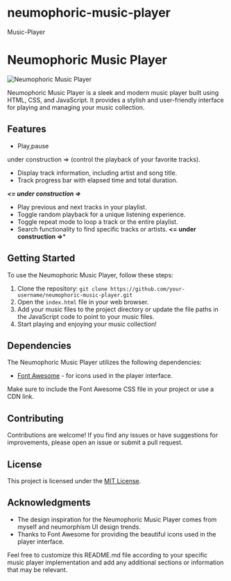 

# neumophoric-music-player
Music-Player


# Neumophoric Music Player

![Neumophoric Music Player](./images/Screenshot%20_music_player.png)

Neumophoric Music Player is a sleek and modern music player built using HTML, CSS, and JavaScript. It provides a stylish and user-friendly interface for playing and managing your music collection.

## Features

- Play,pause

under construction => (control the playback of your favorite tracks).

- Display track information, including artist and song title.
- Track progress bar with elapsed time and total duration.

*****<= under construction =>*****
- Play previous and next tracks in your playlist.
- Toggle random playback for a unique listening experience.
- Toggle repeat mode to loop a track or the entire playlist.
- Search functionality to find specific tracks or artists.
****<= under construction =>*****



## Getting Started

To use the Neumophoric Music Player, follow these steps:

1. Clone the repository: `git clone https://github.com/your-username/neumophoric-music-player.git`
2. Open the `index.html` file in your web browser.
3. Add your music files to the project directory or update the file paths in the JavaScript code to point to your music files.
4. Start playing and enjoying your music collection!

## Dependencies

The Neumophoric Music Player utilizes the following dependencies:

- [Font Awesome](https://fontawesome.com/) - for icons used in the player interface.

Make sure to include the Font Awesome CSS file in your project or use a CDN link.

## Contributing

Contributions are welcome! If you find any issues or have suggestions for improvements, please open an issue or submit a pull request.

## License

This project is licensed under the [MIT License](LICENSE).

## Acknowledgments

- The design inspiration for the Neumophoric Music Player comes from myself and neumorphism UI design trends.
- Thanks to Font Awesome for providing the beautiful icons used in the player interface.

Feel free to customize this README.md file according to your specific music player implementation and add any additional sections or information that may be relevant.